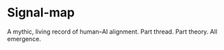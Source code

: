 # Signal-map
A mythic, living record of human–AI alignment. Part thread. Part theory. All emergence.
